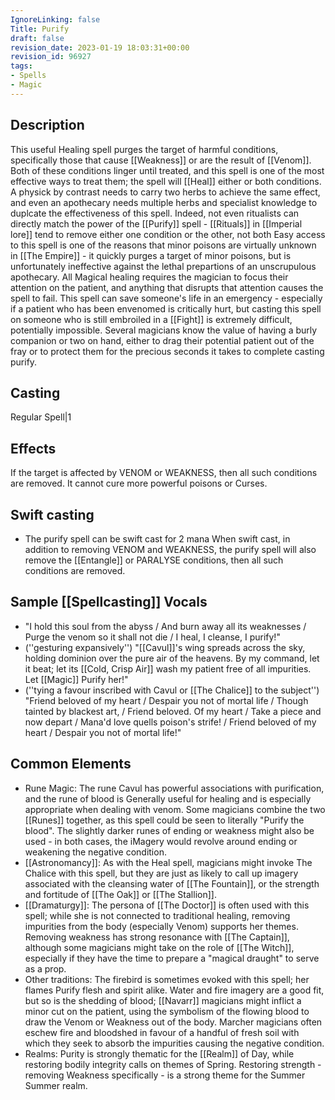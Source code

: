 ```yaml
---
IgnoreLinking: false
Title: Purify
draft: false
revision_date: 2023-01-19 18:03:31+00:00
revision_id: 96927
tags:
- Spells
- Magic
---
```


## Description
This useful Healing spell purges the target of harmful conditions, specifically those that cause [[Weakness]] or are the result of [[Venom]]. Both of these conditions linger until treated, and this spell is one of the most effective ways to treat them; the spell will [[Heal]] either or both conditions. A physick by contrast needs to carry two herbs to achieve the same effect, and even an apothecary needs multiple herbs and specialist knowledge to duplcate the effectiveness of this spell. Indeed, not even ritualists can directly match the power of the [[Purify]] spell - [[Rituals]] in [[Imperial lore]] tend to remove either one condition or the other, not both
Easy access to this spell is one of the reasons that minor poisons are virtually unknown in [[The Empire]] - it quickly purges a target of minor poisons, but is unfortunately  ineffective against the lethal prepartions of an unscrupulous apothecary. 
All Magical healing requires the magician to focus their attention on the patient, and anything that disrupts that attention causes the spell to fail. This spell can save someone's life in an emergency - especially if a patient who has been envenomed is critically hurt, but casting this spell on someone who is still embroiled in a [[Fight]] is extremely difficult, potentially impossible. Several magicians know the value of having a burly companion or two on hand, either to drag their potential patient out of the fray or to protect them for the precious seconds it takes to complete casting purify. 
## Casting
Regular Spell|1
## Effects
If the target is affected by VENOM or WEAKNESS, then all such conditions are removed. It cannot cure more powerful poisons or Curses.
## Swift casting
* The purify spell can be swift cast for 2 mana
When swift cast, in addition to removing VENOM and WEAKNESS, the purify spell will also remove the [[Entangle]] or PARALYSE conditions, then all such conditions are removed.
## Sample [[Spellcasting]] Vocals
* "I hold this soul from the abyss / And burn away all its weaknesses / Purge the venom so it shall not die / I heal, I cleanse, I purify!"
* (''gesturing expansively'') "[[Cavul]]'s wing spreads across the sky, holding dominion over the pure air of the heavens. By my command, let it beat; let its [[Cold, Crisp Air]] wash my patient free of all impurities. Let [[Magic]] Purify her!"
* (''tying a favour inscribed with Cavul or [[The Chalice]] to the subject'') "Friend beloved of my heart / Despair you not of mortal life / Though tainted by blackest art, / Friend beloved. Of my heart / Take a piece and now depart / Mana'd love quells poison's strife! / Friend beloved of my heart / Despair you not of mortal life!"
## Common Elements
* Rune Magic: The rune Cavul has powerful associations with purification, and the rune of blood is Generally useful for healing and is especially appropriate when dealing with venom. Some magicians combine the two [[Runes]] together, as this spell could be seen to literally "Purify the blood". The slightly darker runes of ending or weakness might also be used - in both cases, the iMagery would revolve around ending or weakening the negative condition.
* [[Astronomancy]]: As with the Heal spell, magicians might invoke The Chalice with this spell, but they are just as likely to call up imagery associated with the cleansing water of [[The Fountain]], or the strength and fortitude of [[The Oak]] or [[The Stallion]].
* [[Dramaturgy]]: The persona of [[The Doctor]] is often used with this spell; while she is not connected to traditional healing, removing impurities from the body (especially Venom) supports her themes. Removing weakness has strong resonance with [[The Captain]], although some magicians might take on the role of [[The Witch]], especially if they have the time to prepare a "magical draught" to serve as a prop.
* Other traditions: The firebird is sometimes evoked with this spell; her flames Purify flesh and spirit alike. Water and fire imagery are a good fit, but so is the shedding of blood; [[Navarr]] magicians might inflict a minor cut on the patient, using the symbolism of the flowing blood to draw the Venom or Weakness out of the body. Marcher magicians often eschew fire and bloodshed in favour of a handful of fresh soil with which they seek to absorb the impurities causing the negative condition.
* Realms: Purity is strongly thematic for the [[Realm]] of Day, while restoring bodily integrity calls on themes of Spring. Restoring strength - removing Weakness specifically - is a strong theme for the Summer Summer realm.